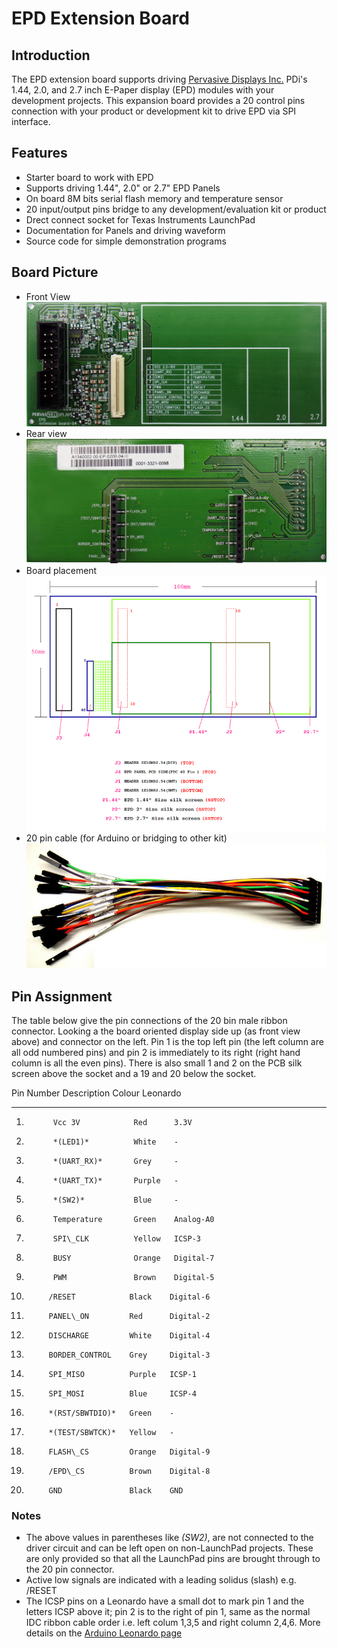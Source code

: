 # EPD Extension Board

## Introduction

The EPD extension board supports driving
[Pervasive Displays Inc.](http://www.pervasivedisplays.com/products/panels)
PDi's 1.44, 2.0, and 2.7 inch E-Paper display (EPD) modules with your
development projects. This expansion board provides a 20 control pins
connection with your product or development kit to drive EPD via SPI
interface.


## Features

* Starter board to work with EPD
* Supports driving 1.44", 2.0" or 2.7" EPD Panels
* On board 8M bits serial flash memory and temperature sensor
* 20 input/output pins bridge to any development/evaluation kit or product
* Drect connect socket for Texas Instruments LaunchPad
* Documentation for Panels and driving waveform
* Source code for simple demonstration programs


## Board Picture

* Front View ![Front view](images/extension_board/front.jpg)
* Rear view  ![Rear view](images/extension_board/back.jpg)
* Board placement ![Board placement](images/extension_board/placement.png)
* 20 pin cable (for Arduino or bridging to other kit) ![Cable](images/extension_board/cable.jpg)


## Pin Assignment

The table below give the pin connections of the 20 bin male ribbon
connector.  Looking a the board oriented display side up (as front
view above) and connector on the left.  Pin 1 is the top left pin (the
left column are all odd numbered pins) and pin 2 is immediately to its
right (right hand column is all the even pins).  There is also small 1
and 2 on the PCB silk screen above the socket and a 19 and 20 below
the socket.

Pin Number   Description       Colour   Leonardo
----------   ---------------   ------   --------
1.           Vcc 3V            Red      3.3V
2.           *(LED1)*          White    -
3.           *(UART_RX)*       Grey     -
4.           *(UART_TX)*       Purple   -
5.           *(SW2)*           Blue     -
6.           Temperature       Green    Analog-A0
7.           SPI\_CLK          Yellow   ICSP-3
8.           BUSY              Orange   Digital-7
9.           PWM               Brown    Digital-5
10.          /RESET            Black    Digital-6
11.          PANEL\_ON         Red      Digital-2
12.          DISCHARGE         White    Digital-4
13.          BORDER_CONTROL    Grey     Digital-3
14.          SPI_MISO          Purple   ICSP-1
15.          SPI_MOSI          Blue     ICSP-4
16.          *(RST/SBWTDIO)*   Green    -
17.          *(TEST/SBWTCK)*   Yellow   -
18.          FLASH\_CS         Orange   Digital-9
19.          /EPD\_CS          Brown    Digital-8
20.          GND               Black    GND

### Notes

* The above values in parentheses like *(SW2)*, are not connected
  to the driver circuit and can be left open on non-LaunchPad
  projects.  These are only provided so that all the LaunchPad pins
  are brought through to the 20 pin connector.
* Active low signals are indicated with a leading solidus (slash) e.g. /RESET
* The ICSP pins on a Leonardo have a small dot to mark pin 1 and the letters ICSP
  above it; pin 2 is to the right of pin 1, same as the normal IDC ribbon cable order
  i.e. left colum 1,3,5 and right column 2,4,6.  More details on the
  [Arduino Leonardo page](http://arduino.cc/en/Main/arduinoBoardLeonardo)
